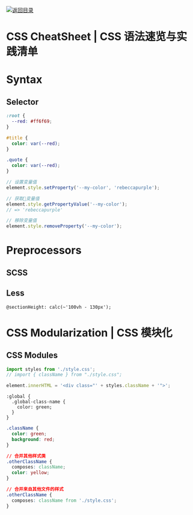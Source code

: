 [![返回目录](https://parg.co/UCb)](https://github.com/wxyyxc1992/Awesome-CheatSheet)

# CSS CheatSheet | CSS 语法速览与实践清单

# Syntax

## Selector

```css
:root {
  --red: #ff6f69;
}

#title {
  color: var(--red);
}

.quote {
  color: var(--red);
}
```

```js
// 设置变量值
element.style.setProperty('--my-color', 'rebeccapurple');

// 获取变量值
element.style.getPropertyValue('--my-color');
// => 'rebeccapurple'

// 移除变量值
element.style.removeProperty('--my-color');
```

# Preprocessors

## SCSS

## Less

```less
@sectionHeight: calc(~'100vh - 130px');
```

# CSS Modularization | CSS 模块化

## CSS Modules

```js
import styles from './style.css';
// import { className } from "./style.css";

element.innerHTML = '<div class="' + styles.className + '">';
```

```less
:global {
  .global-class-name {
    color: green;
  }
}
```

```css
.className {
  color: green;
  background: red;
}

// 合并其他样式类
.otherClassName {
  composes: className;
  color: yellow;
}

// 合并来自其他文件的样式
.otherClassName {
  composes: className from './style.css';
}
```
